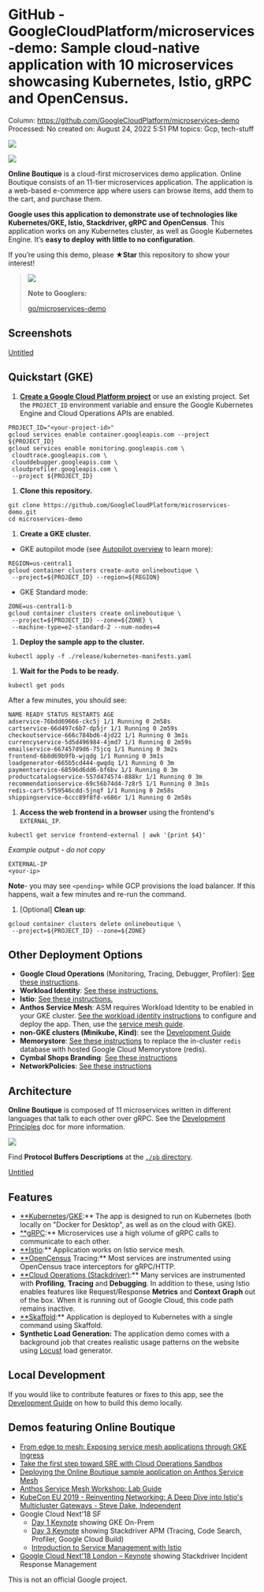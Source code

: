 # GitHub - GoogleCloudPlatform/microservices-demo: Sample cloud-native application with 10 microservices showcasing Kubernetes, Istio, gRPC and OpenCensus.

Column: https://github.com/GoogleCloudPlatform/microservices-demo
Processed: No
created on: August 24, 2022 5:51 PM
topics: Gcp, tech-stuff

![](GitHub%20-%20GoogleCloudPlatform%20microservices-demo%20Sa%2088303ba906294c67aa0d8717341dedd0/Hipster_HeroLogoCyan.svg)

![](GitHub%20-%20GoogleCloudPlatform%20microservices-demo%20Sa%2088303ba906294c67aa0d8717341dedd0/badge.svg)

**Online Boutique** is a cloud-first microservices demo application. Online Boutique consists of an 11-tier microservices application. The application is a web-based e-commerce app where users can browse items, add them to the cart, and purchase them.

**Google uses this application to demonstrate use of technologies like Kubernetes/GKE, Istio, Stackdriver, gRPC and OpenCensus**. This application works on any Kubernetes cluster, as well as Google Kubernetes Engine. It’s **easy to deploy with little to no configuration**.

If you’re using this demo, please **★Star** this repository to show your interest!

> 
> 
> 
> ![](GitHub%20-%20GoogleCloudPlatform%20microservices-demo%20Sa%2088303ba906294c67aa0d8717341dedd0/1f453.png)
> 
> **Note to Googlers:**
> 
> [go/microservices-demo](http://go/microservices-demo)
> 

## Screenshots

[Untitled](GitHub%20-%20GoogleCloudPlatform%20microservices-demo%20Sa%2088303ba906294c67aa0d8717341dedd0/Untitled%20a07d772d9c32485c888f2428dcd1a158.csv)

## Quickstart (GKE)

[](GitHub%20-%20GoogleCloudPlatform%20microservices-demo%20Sa%2088303ba906294c67aa0d8717341dedd0/68747470733a2f2f677374617469632e636f6d2f636c6f75647373682f696d616765732f6f70656e2d62746e2e737667)

1. [**Create a Google Cloud Platform project**](https://cloud.google.com/resource-manager/docs/creating-managing-projects#creating_a_project) or use an existing project. Set the `PROJECT_ID` environment variable and ensure the Google Kubernetes Engine and Cloud Operations APIs are enabled.

```
PROJECT_ID="<your-project-id>"
gcloud services enable container.googleapis.com --project ${PROJECT_ID}
gcloud services enable monitoring.googleapis.com \
 cloudtrace.googleapis.com \
 clouddebugger.googleapis.com \
 cloudprofiler.googleapis.com \
 --project ${PROJECT_ID}

```

1. **Clone this repository.**

```
git clone https://github.com/GoogleCloudPlatform/microservices-demo.git
cd microservices-demo

```

1. **Create a GKE cluster.**
- GKE autopilot mode (see [Autopilot overview](https://cloud.google.com/kubernetes-engine/docs/concepts/autopilot-overview) to learn more):

```
REGION=us-central1
gcloud container clusters create-auto onlineboutique \
 --project=${PROJECT_ID} --region=${REGION}

```

- GKE Standard mode:

```
ZONE=us-central1-b
gcloud container clusters create onlineboutique \
 --project=${PROJECT_ID} --zone=${ZONE} \
 --machine-type=e2-standard-2 --num-nodes=4

```

1. **Deploy the sample app to the cluster.**

```
kubectl apply -f ./release/kubernetes-manifests.yaml

```

1. **Wait for the Pods to be ready.**

```
kubectl get pods

```

After a few minutes, you should see:

```
NAME READY STATUS RESTARTS AGE
adservice-76bdd69666-ckc5j 1/1 Running 0 2m58s
cartservice-66d497c6b7-dp5jr 1/1 Running 0 2m59s
checkoutservice-666c784bd6-4jd22 1/1 Running 0 3m1s
currencyservice-5d5d496984-4jmd7 1/1 Running 0 2m59s
emailservice-667457d9d6-75jcq 1/1 Running 0 3m2s
frontend-6b8d69b9fb-wjqdg 1/1 Running 0 3m1s
loadgenerator-665b5cd444-gwqdq 1/1 Running 0 3m
paymentservice-68596d6dd6-bf6bv 1/1 Running 0 3m
productcatalogservice-557d474574-888kr 1/1 Running 0 3m
recommendationservice-69c56b74d4-7z8r5 1/1 Running 0 3m1s
redis-cart-5f59546cdd-5jnqf 1/1 Running 0 2m58s
shippingservice-6ccc89f8fd-v686r 1/1 Running 0 2m58s

```

1. **Access the web frontend in a browser** using the frontend's `EXTERNAL_IP`.

```
kubectl get service frontend-external | awk '{print $4}'

```

*Example output - do not copy*

```
EXTERNAL-IP
<your-ip>

```

**Note**- you may see `<pending>` while GCP provisions the load balancer. If this happens, wait a few minutes and re-run the command.

1. [Optional] **Clean up**:

```
gcloud container clusters delete onlineboutique \
 --project=${PROJECT_ID} --zone=${ZONE}

```

## Other Deployment Options

- **Google Cloud Operations** (Monitoring, Tracing, Debugger, Profiler): [See these instructions](https://github.com/GoogleCloudPlatform/microservices-demo/blob/main/docs/gcp-instrumentation.md).
- **Workload Identity**: [See these instructions.](https://github.com/GoogleCloudPlatform/microservices-demo/blob/main/docs/workload-identity.md)
- **Istio**: [See these instructions.](https://github.com/GoogleCloudPlatform/microservices-demo/blob/main/docs/service-mesh.md)
- **Anthos Service Mesh**: ASM requires Workload Identity to be enabled in your GKE cluster. [See the workload identity instructions](https://github.com/GoogleCloudPlatform/microservices-demo/blob/main/docs/workload-identity.md) to configure and deploy the app. Then, use the [service mesh guide](https://github.com/GoogleCloudPlatform/microservices-demo/blob/main/docs/service-mesh.md).
- **non-GKE clusters (Minikube, Kind)**: see the [Development Guide](https://github.com/GoogleCloudPlatform/microservices-demo/blob/main/docs/development-guide.md)
- **Memorystore**: [See these instructions](https://github.com/GoogleCloudPlatform/microservices-demo/blob/main/docs/memorystore.md) to replace the in-cluster `redis` database with hosted Google Cloud Memorystore (redis).
- **Cymbal Shops Branding**: [See these instructions](https://github.com/GoogleCloudPlatform/microservices-demo/blob/main/docs/cymbal-shops.md)
- **NetworkPolicies**: [See these instructions](https://github.com/GoogleCloudPlatform/microservices-demo/blob/main/docs/network-policies/README.md)

## Architecture

**Online Boutique** is composed of 11 microservices written in different languages that talk to each other over gRPC. See the [Development Principles](https://github.com/GoogleCloudPlatform/microservices-demo/blob/main/docs/development-principles.md) doc for more information.

![](GitHub%20-%20GoogleCloudPlatform%20microservices-demo%20Sa%2088303ba906294c67aa0d8717341dedd0/architecture-diagram.png)

Find **Protocol Buffers Descriptions** at the [`./pb` directory](https://github.com/GoogleCloudPlatform/microservices-demo/blob/main/pb).

[Untitled](GitHub%20-%20GoogleCloudPlatform%20microservices-demo%20Sa%2088303ba906294c67aa0d8717341dedd0/Untitled%200c183e750585421bb2d4773a83743e1c.csv)

## Features

- [**Kubernetes](https://kubernetes.io/)/[GKE](https://cloud.google.com/kubernetes-engine/):** The app is designed to run on Kubernetes (both locally on "Docker for Desktop", as well as on the cloud with GKE).
- [**gRPC](https://grpc.io/):** Microservices use a high volume of gRPC calls to communicate to each other.
- [**Istio](https://istio.io/):** Application works on Istio service mesh.
- [**OpenCensus](https://opencensus.io/) Tracing:** Most services are instrumented using OpenCensus trace interceptors for gRPC/HTTP.
- [**Cloud Operations (Stackdriver)](https://cloud.google.com/products/operations):** Many services are instrumented with **Profiling**, **Tracing** and **Debugging**. In addition to these, using Istio enables features like Request/Response **Metrics** and **Context Graph** out of the box. When it is running out of Google Cloud, this code path remains inactive.
- [**Skaffold](https://skaffold.dev/):** Application is deployed to Kubernetes with a single command using Skaffold.
- **Synthetic Load Generation:** The application demo comes with a background job that creates realistic usage patterns on the website using [Locust](https://locust.io/) load generator.

## Local Development

If you would like to contribute features or fixes to this app, see the [Development Guide](https://github.com/GoogleCloudPlatform/microservices-demo/blob/main/docs/development-guide.md) on how to build this demo locally.

## Demos featuring Online Boutique

- [From edge to mesh: Exposing service mesh applications through GKE Ingress](https://cloud.google.com/architecture/exposing-service-mesh-apps-through-gke-ingress)
- [Take the first step toward SRE with Cloud Operations Sandbox](https://cloud.google.com/blog/products/operations/on-the-road-to-sre-with-cloud-operations-sandbox)
- [Deploying the Online Boutique sample application on Anthos Service Mesh](https://cloud.google.com/service-mesh/docs/onlineboutique-install-kpt)
- [Anthos Service Mesh Workshop: Lab Guide](https://codelabs.developers.google.com/codelabs/anthos-service-mesh-workshop)
- [KubeCon EU 2019 - Reinventing Networking: A Deep Dive into Istio's Multicluster Gateways - Steve Dake, Independent](https://youtu.be/-t2BfT59zJA?t=982)
- Google Cloud Next'18 SF
    - [Day 1 Keynote](https://youtu.be/vJ9OaAqfxo4?t=2416) showing GKE On-Prem
    - [Day 3 Keynote](https://youtu.be/JQPOPV_VH5w?t=815) showing Stackdriver APM (Tracing, Code Search, Profiler, Google Cloud Build)
    - [Introduction to Service Management with Istio](https://www.youtube.com/watch?v=wCJrdKdD6UM&feature=youtu.be&t=586)
- [Google Cloud Next'18 London – Keynote](https://youtu.be/nIq2pkNcfEI?t=3071) showing Stackdriver Incident Response Management

This is not an official Google project.